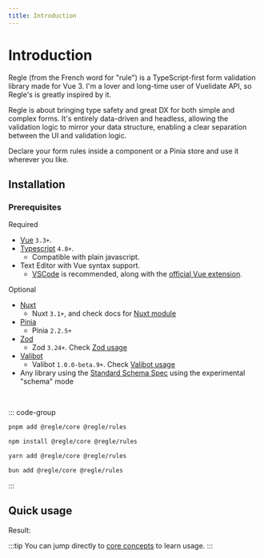 ```yaml
---
title: Introduction
---
```


<script setup>
import QuickUsage from '../parts/components/QuickUsage.vue';
</script>

# Introduction

Regle (from the French word for "rule") is a TypeScript-first form validation library made for Vue 3.
I'm a lover and long-time user of Vuelidate API, so Regle's is greatly inspired by it.

Regle is about bringing type safety and great DX for both simple and complex forms.
It's entirely data-driven and headless, allowing the validation logic to mirror your data structure, enabling a clear separation between the UI and validation logic.

Declare your form rules inside a component or a Pinia store and use it wherever you like.


## Installation

### Prerequisites

Required
- [Vue](https://vuejs.org/) <span data-title="vue"></span>  `3.3+`.
- [Typescript](https://www.typescriptlang.org/) <span data-title="ee.ts"></span>  `4.8+`. 
  - Compatible with plain javascript.
- Text Editor with Vue syntax support.
  -  [VSCode](https://code.visualstudio.com/) <span data-title=".vscode"></span> is recommended, along with the [official Vue extension](https://marketplace.visualstudio.com/items?itemName=Vue.volar).

Optional
- [Nuxt](https://nuxt.com/) <span data-title="nuxt"></span> 
  - Nuxt  `3.1+`, and check docs for [Nuxt module](/integrations/nuxt)
- [Pinia](https://pinia.vuejs.org/) <span data-title="pinia"></span> 
  - Pinia  `2.2.5+`
- [Zod](https://zod.dev/) <span data-title="zod"></span> 
  - Zod  `3.24+`. Check [Zod usage](/integrations/zod)
- [Valibot](https://valibot.dev/) <span data-title="valibot"></span> 
  - Valibot  `1.0.0-beta.9+`. Check [Valibot usage](/integrations/valibot)
- Any library using the [Standard Schema Spec](https://standardschema.dev/) using the experimental "schema" mode

<br/>

::: code-group

```sh [pnpm]
pnpm add @regle/core @regle/rules
```

```sh [npm]
npm install @regle/core @regle/rules
```

```sh [yarn]
yarn add @regle/core @regle/rules
```

```sh [bun]
bun add @regle/core @regle/rules
```

:::


## Quick usage

<!-- @include: @/parts/QuickUsage.md -->

Result:

<QuickUsage/>


:::tip
You can jump directly to [core concepts](/core-concepts/) to learn usage.
:::
